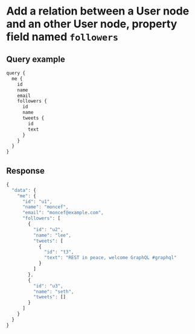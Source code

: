 # Add a relation between a User node and an other User node, property field named `followers`

## Query example
```js
query {
  me {
    id
    name
    email
    followers {
      id
      name
      tweets {
        id
        text
      }
    }
  }
}
```

## Response
```js
{
  "data": {
    "me": {
      "id": "u1",
      "name": "moncef",
      "email": "moncef@example.com",
      "followers": [
        {
          "id": "u2",
          "name": "lee",
          "tweets": [
            {
              "id": "t3",
              "text": "REST in peace, welcome GraphQL #graphql"
            }
          ]
        },
        {
          "id": "u3",
          "name": "seth",
          "tweets": []
        }
      ]
    }
  }
}
```